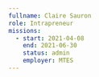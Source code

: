 ```yaml
---
fullname: Claire Sauron
role: Intrapreneur
missions:
  - start: 2021-04-08
    end: 2021-06-30
    status: admin
    employer: MTES
---
```


